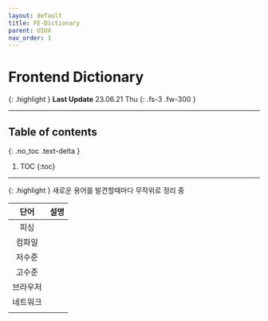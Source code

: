 ```yaml
---
layout: default
title: FE-Dictionary
parent: UIUX
nav_order: 1
---
```

# Frontend Dictionary

{: .highlight }
**Last Update** 23.06.21 Thu
{: .fs-3 .fw-300 }

---

## Table of contents
{: .no_toc .text-delta }

1. TOC
{:toc}

---

{: .highlight }
새로운 용어를 발견할때마다 무작위로 정리 중

|단어|설명|
|:---:|---|
|피싱||
|컴파일||
|저수준||
|고수준||
|브라우저||
|네트워크||
|||
